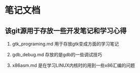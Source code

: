 # 笔记文档
## 该git源用于存放一些开发笔记和学习心得  

1. gtk_programing.md 用于存放gtk变成方面的学习笔记  

2. gdb_debug.md 存放的是gdb的一些调试技巧  

3. x86asm.md 是在学习LINUX内核时的用到一些x86汇编的问题  
